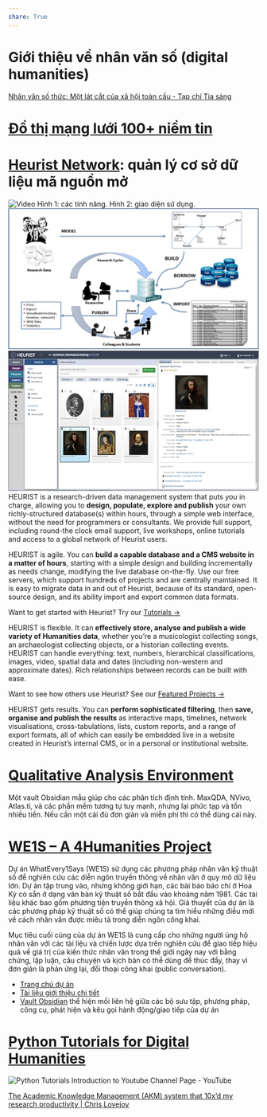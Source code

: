 ```yaml
---
share: True
---
```

# Giới thiệu về nhân văn số (digital humanities) 
[Nhân văn số thức: Một lát cắt của xã hội toàn cầu - Tạp chí Tia sáng](https://tiasang.com.vn/khoa-hoc-cong-nghe/nhan-van-so-thuc-mot-lat-cat-cua-xa-hoi-toan-cau-11139/)
# [Đồ thị mạng lưới 100+ niềm tin](https://github.com/QuaCau-TheSphere/belief-network) 

# [Heurist Network](https://heuristnetwork.org/): quản lý cơ sở dữ liệu mã nguồn mở 
![Video](https://www.youtube.com/watch?v=wuh9SRtE8eE&width=640&height=480)
Hình 1: các tính năng. Hình 2: giao diện sử dụng. 
![](https://raw.githubusercontent.com/HeuristNetwork/heurist/h6dev/documentation_and_templates/assets/model%20and%20build.jpg) 
![](https://raw.githubusercontent.com/HeuristNetwork/heurist/h6dev/documentation_and_templates/assets/main%20interface%20v6.jpg) 
HEURIST is a research-driven data management system that puts _you_ in charge, allowing you to **design, populate, explore and publish** your own richly-structured database(s) within hours, through a simple web interface, without the need for programmers or consultants. We provide full support, including round-the clock email support, live workshops, online tutorials and access to a global network of Heurist users.


HEURIST is agile. You can **build a capable database and a CMS website in a matter of hours**, starting with a simple design and building incrementally as needs change, modifying the live database on-the-fly. Use our free servers, which support hundreds of projects and are centrally maintained. It is easy to migrate data in and out of Heurist, because of its standard, open-source design, and its ability import and export common data formats.

Want to get started with Heurist? Try our [Tutorials →](https://heuristnetwork.org/tutorials)

HEURIST is flexible. It can **effectively store, analyse and publish a wide variety of Humanities data**, whether you’re a musicologist collecting songs, an archaeologist collecting objects, or a historian collecting events. HEURIST can handle everything: text, numbers, hierarchical classifications, images, video, spatial data and dates (including non-western and approximate dates). Rich relationships between records can be built with ease.

Want to see how others use Heurist? See our [Featured Projects →](https://heuristnetwork.org/featured-projects)

HEURIST gets results. You can **perform sophisticated filtering**, then **save, organise and publish the results** as interactive maps, timelines, network visualisations, cross-tabulations, lists, custom reports, and a range of export formats, all of which can easily be embedded live in a website created in Heurist’s internal CMS, or in a personal or institutional website.

# [Qualitative Analysis Environment](https://axle.design/an-integrated-qualitative-analysis-environment-with-obsidian) 
Một vault Obsidian mẫu giúp cho các phân tích định tính. MaxQDA, NVivo, Atlas.ti, và các phần mềm tương tự tuy mạnh, nhưng lại phức tạp và tốn nhiều tiền. Nếu cần một cái đủ đơn giản và miễn phí thì có thể dùng cái này.

# [WE1S – A 4Humanities Project](https://we1s.ucsb.edu/)
Dự án WhatEvery1Says (WE1S) sử dụng các phương pháp nhân văn kỹ thuật số để nghiên cứu các diễn ngôn truyền thông về nhân văn ở quy mô dữ liệu lớn. Dự án tập trung vào, nhưng không giới hạn, các bài báo báo chí ở Hoa Kỳ có sẵn ở dạng văn bản kỹ thuật số bắt đầu vào khoảng năm 1981. Các tài liệu khác bao gồm phương tiện truyền thông xã hội. Giả thuyết của dự án là các phương pháp kỹ thuật số có thể giúp chúng ta tìm hiểu những điều mới về cách nhân văn được miêu tả trong diễn ngôn công khai. 

Mục tiêu cuối cùng của dự án WE1S là cung cấp cho những người ủng hộ nhân văn với các tài liệu và chiến lược dựa trên nghiên cứu để giao tiếp hiệu quả về giá trị của kiến thức nhân văn trong thế giới ngày nay với bằng chứng, lập luận, câu chuyện và kịch bản có thể dùng để thúc đẩy, thay vì đơn giản là phản ứng lại, đối thoại công khai (public conversation).

- [Trang chủ dự án](https://we1s.ucsb.edu/ "https://we1s.ucsb.edu/")
- [Tài liệu giới thiệu chi tiết](https://we1s.ucsb.edu/wp-content/uploads/WE1SIllustratedGuide.pdf)
- [Vault Obsidian](https://publish.obsidian.md/we1s/WE1S) thể hiện mối liên hệ giữa các bộ sưu tập, phương pháp, công cụ, phát hiện và kêu gọi hành động/giao tiếp của dự án

# [Python Tutorials for Digital Humanities](https://www.youtube.com/@python-programming)
![Python Tutorials Introduction to Youtube Channel Page - YouTube](https://www.youtube.com/watch?v=i4MneyaJPG4)

[The Academic Knowledge Management (AKM) system that 10x’d my research productivity | Chris Lovejoy](https://www.chrislovejoy.me/akm)